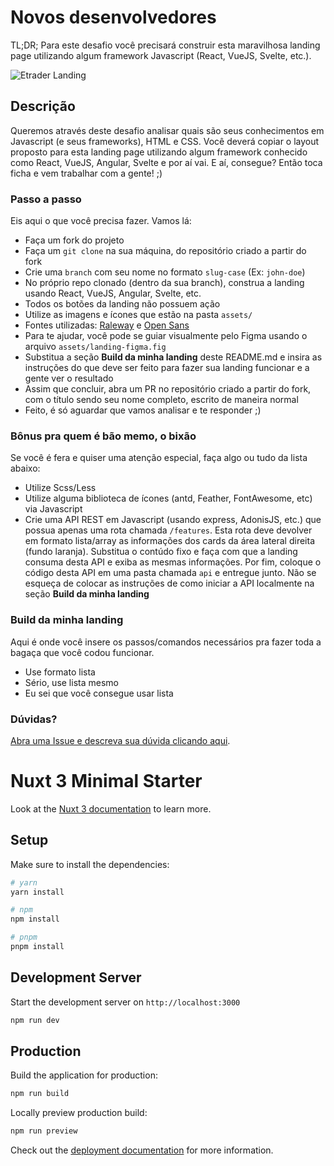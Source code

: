 # Novos desenvolvedores

TL;DR; Para este desafio você precisará construir esta maravilhosa landing page utilizando algum framework Javascript (React, VueJS, Svelte, etc.).

![Etrader Landing](assets/landing.png)

## Descrição
Queremos através deste desafio analisar quais são seus conhecimentos em Javascript (e seus frameworks), HTML e CSS. Você deverá copiar o layout proposto para esta landing page utilizando algum framework conhecido como React, VueJS, Angular, Svelte e por aí vai. E aí, consegue? Então toca ficha e vem trabalhar com a gente! ;)

### Passo a passo
Eis aqui o que você precisa fazer. Vamos lá:
- Faça um fork do projeto
- Faça um ```git clone``` na sua máquina, do repositório criado a partir do fork
- Crie uma ```branch``` com seu nome no formato ```slug-case``` (Ex: ```john-doe```)
- No próprio repo clonado (dentro da sua branch), construa a landing usando React, VueJS, Angular, Svelte, etc.
- Todos os botões da landing não possuem ação
- Utilize as imagens e ícones que estão na pasta ```assets/```
- Fontes utilizadas: [Raleway](https://fonts.google.com/specimen/Raleway) e [Open Sans](https://fonts.google.com/specimen/Open+Sans)
- Para te ajudar, você pode se guiar visualmente pelo Figma usando o arquivo ```assets/landing-figma.fig```
- Substitua a seção **Build da minha landing** deste README.md e insira as instruções do que deve ser feito para fazer sua landing funcionar e a gente ver o resultado
- Assim que concluir, abra um PR no repositório criado a partir do fork, com o título sendo seu nome completo, escrito de maneira normal
- Feito, é só aguardar que vamos analisar e te responder ;)

### Bônus pra quem é bão memo, o bixão
Se você é fera e quiser uma atenção especial, faça algo ou tudo da lista abaixo:
- Utilize Scss/Less
- Utilize alguma biblioteca de ícones (antd, Feather, FontAwesome, etc) via Javascript
- Crie uma API REST em Javascript (usando express, AdonisJS, etc.) que possua apenas uma rota chamada ```/features```. Esta rota deve devolver em formato lista/array as informações dos cards da área lateral direita (fundo laranja). Substitua o contúdo fixo e faça com que a landing consuma desta API e exiba as mesmas informações. Por fim, coloque o código desta API em uma pasta chamada ```api``` e entregue junto. Não se esqueça de colocar as instruções de como iniciar a API localmente na seção **Build da minha landing**

### Build da minha landing
Aqui é onde você insere os passos/comandos necessários pra fazer toda a bagaça que você codou funcionar.
- Use formato lista
- Sério, use lista mesmo
- Eu sei que você consegue usar lista

### Dúvidas?
[Abra uma Issue e descreva sua dúvida clicando aqui](https://github.com/mybets/challenge/issues/new?labels=question).

# Nuxt 3 Minimal Starter

Look at the [Nuxt 3 documentation](https://nuxt.com/docs/getting-started/introduction) to learn more.

## Setup

Make sure to install the dependencies:

```bash
# yarn
yarn install

# npm
npm install

# pnpm
pnpm install
```

## Development Server

Start the development server on `http://localhost:3000`

```bash
npm run dev
```

## Production

Build the application for production:

```bash
npm run build
```

Locally preview production build:

```bash
npm run preview
```

Check out the [deployment documentation](https://nuxt.com/docs/getting-started/deployment) for more information.
